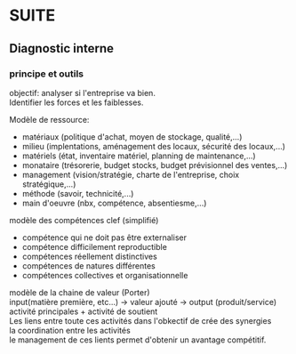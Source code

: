 # SUITE

## Diagnostic interne

### principe et outils

objectif: analyser si l'entreprise va bien.   
Identifier les forces et les faiblesses.   

Modèle de ressource:
- matériaux (politique d'achat, moyen de stockage, qualité,...)
- milieu (implentations, aménagement des locaux, sécurité des locaux,...)
- matériels (état, inventaire matériel, planning de maintenance,...)
- monataire (trésorerie, budget stocks, budget prévisionnel des ventes,...)
- management (vision/stratégie, charte de l'entreprise, choix stratégique,...)
- méthode (savoir, technicité,...)
- main d'oeuvre (nbx, compétence, absentiesme,...)

modèle des compétences clef (simplifié)
- compétence qui ne doit pas être externaliser
- compétence difficilement reproductible
- compétences réellement distinctives
- compétences de natures différentes
- compétences collectives et organisationnelle

modèle de la chaine de valeur (Porter)   
input(matière première, etc...) -> valeur ajouté -> output (produit/service)   
activité principales + activité de soutient   
Les liens entre toute ces activités dans l'obkectif de crée des synergies   
la coordination entre les activités    
le management de ces lients permet d'obtenir un avantage compétitif.
